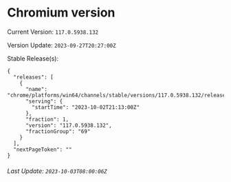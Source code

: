 # Chromium version

Current Version: `117.0.5938.132`

Version Update: `2023-09-27T20:27:00Z`

Stable Release(s):
```
{
  "releases": [
    {
      "name": "chrome/platforms/win64/channels/stable/versions/117.0.5938.132/releases/1696281180",
      "serving": {
        "startTime": "2023-10-02T21:13:00Z"
      },
      "fraction": 1,
      "version": "117.0.5938.132",
      "fractionGroup": "69"
    }
  ],
  "nextPageToken": ""
}
```

###### Last Update: `2023-10-03T08:00:06Z`
        